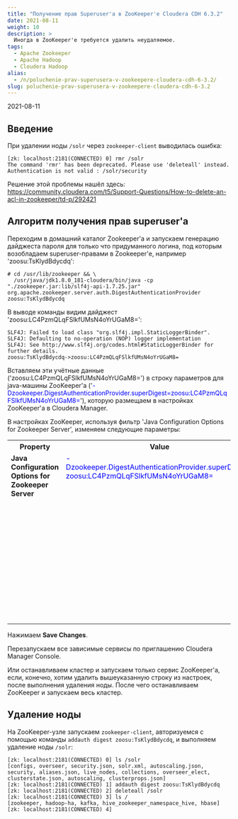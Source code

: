 ```yaml
---
title: "Получение прав Superuser'а в ZooKeeper'е Cloudera CDH 6.3.2"
date: 2021-08-11
weight: 10
description: >
  Иногда в ZooKeeper'е требуется удалить неудаляемое.
tags:
  - Apache Zookeeper
  - Apache Hadoop
  - Cloudera Hadoop
alias:
  - /n/poluchenie-prav-superusera-v-zookeepere-cloudera-cdh-6-3.2/
slug: poluchenie-prav-superusera-v-zookeepere-cloudera-cdh-6-3.2
---
```


2021-08-11

## Введение

При удалении ноды `/solr` через `zookeeper-client` выводилась ошибка:
```
[zk: localhost:2181(CONNECTED) 0] rmr /solr
The command 'rmr' has been deprecated. Please use 'deleteall' instead.
Authentication is not valid : /solr/security
```

Решение этой проблемы нашёл здесь: https://community.cloudera.com/t5/Support-Questions/How-to-delete-an-acl-in-zookeeper/td-p/292421

## Алгоритм получения прав superuser'а

Переходим в домашний каталог Zookeeper'а и запускаем генерацию дайджеста пароля для только что придуманного логина, под которым возобладаем superuser-правами в Zookeeper'е, например 'zoosu:TsKlydBdycdq':
```
# cd /usr/lib/zookeeper && \
  /usr/java/jdk1.8.0_181-cloudera/bin/java -cp "./zookeeper.jar:lib/slf4j-api-1.7.25.jar" org.apache.zookeeper.server.auth.DigestAuthenticationProvider zoosu:TsKlydBdycdq
```

В выводе команды видим дайджест 'zoosu:LC4PzmQLqFSlkfUMsN4oYrUGaM8=':
```
SLF4J: Failed to load class "org.slf4j.impl.StaticLoggerBinder".
SLF4J: Defaulting to no-operation (NOP) logger implementation
SLF4J: See http://www.slf4j.org/codes.html#StaticLoggerBinder for further details.
zoosu:TsKlydBdycdq->zoosu:LC4PzmQLqFSlkfUMsN4oYrUGaM8=
```

Вставляем эти учётные данные ('zoosu:LC4PzmQLqFSlkfUMsN4oYrUGaM8=') в строку параметров для java-машины ZooKeeper'а ('<span style="color:blue">-Dzookeeper.DigestAuthenticationProvider.superDigest=zoosu:LC4PzmQLqFSlkfUMsN4oYrUGaM8=</span>'), которую размещаем в настройках ZooKeeper'а в Cloudera Manager.

В настройках ZooKeeper, используя фильтр 'Java Configuration Options for Zookeeper Server', изменяем следующие параметры:

<table>
<tr><th>Property</th><th>Value</th><th>Description</th></tr>
<tr valign=top>
<td><b>Java Configuration Options for Zookeeper Server</b></td>
<td><span style="color:blue">-Dzookeeper.DigestAuthenticationProvider.superDigest=<br>zoosu:LC4PzmQLqFSlkfUMsN4oYrUGaM8=</span></td>
<td>These arguments will be passed as part of the Java command line. Commonly, garbage collection flags, PermGen, or extra debugging flags would be passed here. Note: When CM version is 6.3.0 or greater, {{JAVA_GC_ARGS}} will be replaced by JVM Garbage Collection arguments based on the runtime Java JVM version.</td></tr>
</table>

Нажимаем **Save Changes**.

Перезапускаем все зависимые сервисы по приглашению Cloudera Manager Console.

Или останавливаем кластер и запускаем только сервис ZooKeeper'а, если, конечно, хотим удалить вышеуказанную строку из настроек, после выполнения удаления ноды. После чего останавливаем ZooKeeper и запускаем весь кластер.

## Удаление ноды
На ZooKeeper-узле запускаем `zookeeper-client`, авторизуемся с помощью команды `addauth digest zoosu:TsKlydBdycdq`, и выполняем удаление ноды `/solr`:
```
[zk: localhost:2181(CONNECTED) 0] ls /solr
[configs, overseer, security.json, solr.xml, autoscaling.json, security, aliases.json, live_nodes, collections, overseer_elect, clusterstate.json, autoscaling, clusterprops.json]
[zk: localhost:2181(CONNECTED) 1] addauth digest zoosu:TsKlydBdycdq
[zk: localhost:2181(CONNECTED) 2] deleteall /solr
[zk: localhost:2181(CONNECTED) 3] ls /
[zookeeper, hadoop-ha, kafka, hive_zookeeper_namespace_hive, hbase]
[zk: localhost:2181(CONNECTED) 4]
```
